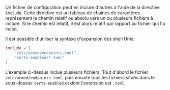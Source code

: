 
[//]: # (Copyright 2019-2020 Rodolphe Bréard <rodolphe@breard.tf>)

[//]: # (Copying and distribution of this file, with or without modification,)
[//]: # (are permitted in any medium without royalty provided the copyright)
[//]: # (notice and this notice are preserved.  This file is offered as-is,)
[//]: # (without any warranty.)

Un fichier de configuration peut en inclure d'autres à l'aide de la directive `include`. Cette directive est un tableau de chaînes de caractères représentant le chemin relatif ou absolu vers un ou plusieurs fichiers à inclure. Si le chemin est relatif, il est alors relatif par rapport au fichier qui l'a inclut.

Il est possible d'utiliser la syntaxe d'expansion des shell Unix.

``` toml
include = [
    "/etc/acmed/endpoints.toml",
    "certs-enabled/*.toml"
]
```

L'exemple ci-dessus inclue plusieurs fichiers. Tout d'abord le fichier `/etc/acmed/endpoints.toml`, puis ensuite tous les fichiers situés dans le sous-dossier `certs-enabled` et dont l'extension est `.toml`.
